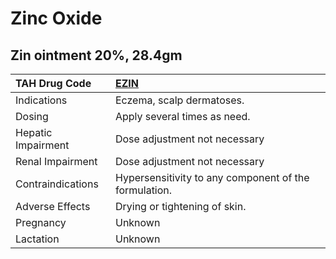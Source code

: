 # Zinc Oxide

## Zin ointment 20%, 28.4gm

| TAH Drug Code      | [EZIN](https://www.tahsda.org.tw/drugs/hissearch.php?drug_code=EZIN)   |
|:-------------------|:-----------------------------------------------------------------------|
| Indications        | Eczema, scalp dermatoses.                                              |
| Dosing             | Apply several times as need.                                           |
| Hepatic Impairment | Dose adjustment not necessary                                          |
| Renal Impairment   | Dose adjustment not necessary                                          |
| Contraindications  | Hypersensitivity to any component of the formulation.                  |
| Adverse Effects    | Drying or tightening of skin.                                          |
| Pregnancy          | Unknown                                                                |
| Lactation          | Unknown                                                                |

